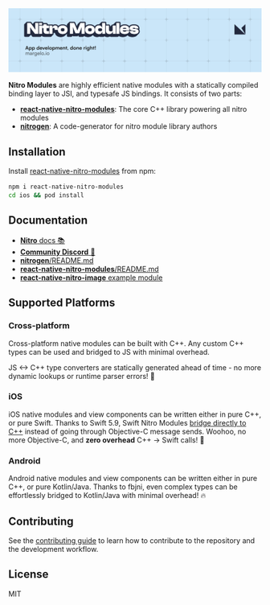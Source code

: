 <a href="https://margelo.io">
  <picture>
    <source media="(prefers-color-scheme: dark)" srcset="./docs/static/img/banner-nitro-modules-dark.png" />
    <source media="(prefers-color-scheme: light)" srcset="./docs/static/img/banner-nitro-modules-light.png" />
    <img alt="Nitro Modules" src="./docs/static/img/banner-nitro-modules-light.png" />
  </picture>
</a>

<br />

**Nitro Modules** are highly efficient native modules with a statically compiled binding layer to JSI, and typesafe JS bindings.
It consists of two parts:

- [**react-native-nitro-modules**](packages/react-native-nitro-modules): The core C++ library powering all nitro modules
- [**nitrogen**](packages/nitrogen): A code-generator for nitro module library authors

## Installation

Install [react-native-nitro-modules](https://npmjs.org/react-native-nitro-modules) from npm:
```sh
npm i react-native-nitro-modules
cd ios && pod install
```

## Documentation

- [**Nitro** docs 📚](https://mrousavy.github.io/nitro/)
- [**Community Discord** 💬](https://discord.gg/6CSHz2qAvA)
- [**nitrogen**/README.md](./packages/nitrogen/README.md)
- [**react-native-nitro-modules**/README.md](./packages/react-native-nitro-modules/README.md)
- [**react-native-nitro-image** example module](./packages/react-native-nitro-image/README.md)

## Supported Platforms

### Cross-platform

Cross-platform native modules can be built with C++.
Any custom C++ types can be used and bridged to JS with minimal overhead.

JS <-> C++ type converters are statically generated ahead of time - no more dynamic lookups or runtime parser errors! 🥳

### iOS

iOS native modules and view components can be written either in pure C++, or pure Swift.
Thanks to Swift 5.9, Swift Nitro Modules [bridge directly to C++](https://www.swift.org/documentation/cxx-interop/) instead of going through Objective-C message sends. Woohoo, no more Objective-C, and **zero overhead** C++ -> Swift calls! 🥳

### Android

Android native modules and view components can be written either in pure C++, or pure Kotlin/Java.
Thanks to fbjni, even complex types can be effortlessly bridged to Kotlin/Java with minimal overhead! 🔥

## Contributing

See the [contributing guide](CONTRIBUTING.md) to learn how to contribute to the repository and the development workflow.

## License

MIT
